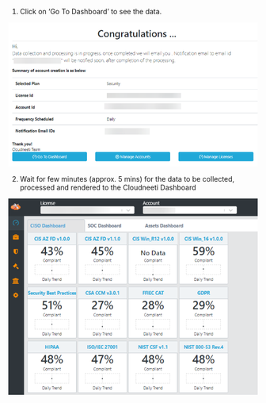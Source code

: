 1.	Click on ‘Go To Dashboard’ to see the data.

![](images/verification_data_collection_1.png?raw=true)

2.	Wait for few minutes (approx. 5 mins) for the data to be collected, processed and rendered to the Cloudneeti Dashboard

![](images/verification_data_collection_2.png?raw=true)